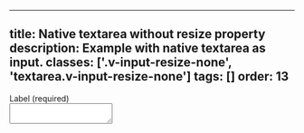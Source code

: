 <!--
 *              © 2025 Visa
 *
 * Licensed under the Apache License, Version 2.0 (the "License");
 * you may not use this file except in compliance with the License.
 * You may obtain a copy of the License at
 *
 *         http://www.apache.org/licenses/LICENSE-2.0
 *
 * Unless required by applicable law or agreed to in writing, software
 * distributed under the License is distributed on an "AS IS" BASIS,
 * WITHOUT WARRANTIES OR CONDITIONS OF ANY KIND, either express or implied.
 * See the License for the specific language governing permissions and
 * limitations under the License.
 *
 -->
---
title: Native textarea without resize property 
description: Example with native textarea as input. 
classes: ['.v-input-resize-none', 'textarea.v-input-resize-none']
tags: []
order: 13
---

<div class="v-flex v-flex-col v-gap-4">
  <label class="v-label" for="input-test-no-resize">
    Label (required)
  </label>
  <div class="v-input-container v-surface v-flex-row">
    <textarea class="v-input v-input-resize-none" id="input-test-no-resize" name="test-textarea-no-resize"></textarea>
  </div>
</div>
